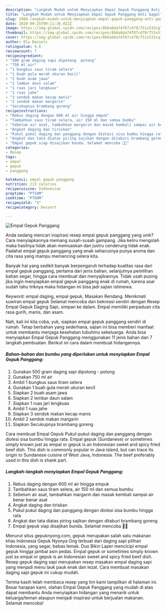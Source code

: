 ```yaml
---
description: "Langkah Mudah untuk Menyiapkan Empal Gepuk Panggang Anti Gagal"
title: "Langkah Mudah untuk Menyiapkan Empal Gepuk Panggang Anti Gagal"
slug: 3989-langkah-mudah-untuk-menyiapkan-empal-gepuk-panggang-anti-gagal
date: 2020-09-25T09:11:36.022Z
image: https://img-global.cpcdn.com/recipes/8b6a6da74f87c479/751x532cq70/empal-gepuk-panggang-foto-resep-utama.jpg
thumbnail: https://img-global.cpcdn.com/recipes/8b6a6da74f87c479/751x532cq70/empal-gepuk-panggang-foto-resep-utama.jpg
cover: https://img-global.cpcdn.com/recipes/8b6a6da74f87c479/751x532cq70/empal-gepuk-panggang-foto-resep-utama.jpg
author: Ola Daniels
ratingvalue: 4.6
reviewcount: 7
recipeingredient:
- "500 gram daging sapi dipotong  potong"
- "750 ml air"
- "1 bungkus saus tiram selera"
- "1 buah gula merah ukuran kecil"
- "2 buah asam jawa"
- "2 lembar daun salam"
- "1 ruas jari lengkuas"
- "1 ruas jahe"
- "3 sendok makan kecap manis"
- "2 sendok makan margarin"
- "Secukupnya brambang goreng"
recipeinstructions:
- "Rebus daging dengan 600 ml air hingga empuk"
- "Tambahkan saus tiram selera, air 150 ml dan semua bumbu"
- "Sebelum air asat, tambahkan margarin dan masak kembali sampai air benar benar asat"
- "Angkat daging dan tiriskan"
- "Pukul pukul daging dan panggang dengan diolesi sisa bumbu hingga rata"
- "Angkat dan tata diatas piring sajikan dengan ditaburi brambang goreng"
- "Empal gepuk siap disajikan bunda. Selamat mencoba 🙏😊"
categories:
- Resep
tags:
- empal
- gepuk
- panggang

katakunci: empal gepuk panggang 
nutrition: 213 calories
recipecuisine: Indonesian
preptime: "PT19M"
cooktime: "PT60M"
recipeyield: "3"
recipecategory: Dessert

---
```



![Empal Gepuk Panggang](https://img-global.cpcdn.com/recipes/8b6a6da74f87c479/751x532cq70/empal-gepuk-panggang-foto-resep-utama.jpg)

Anda sedang mencari inspirasi resep empal gepuk panggang yang unik? Cara menyiapkannya memang susah-susah gampang. Jika keliru mengolah maka hasilnya tidak akan memuaskan dan justru cenderung tidak enak. Padahal empal gepuk panggang yang enak seharusnya punya aroma dan cita rasa yang mampu memancing selera kita.

Banyak hal yang sedikit banyak berpengaruh terhadap kualitas rasa dari empal gepuk panggang, pertama dari jenis bahan, selanjutnya pemilihan bahan segar, hingga cara membuat dan menyajikannya. Tidak usah pusing jika ingin menyiapkan empal gepuk panggang enak di rumah, karena asal sudah tahu triknya maka hidangan ini bisa jadi sajian istimewa.

Keyword: empal daging, empal gepuk, Masakan Rendang. Menikmati suwiran empal gepuk Selamat mencoba dan bekreasi sendiri dengan Resep Empal Gepuk Daging Sapi, simpan ke dalam. Empal memiliki perpaduan cita rasa gurih, manis, dan asam.


Nah, kali ini kita coba, yuk, siapkan empal gepuk panggang sendiri di rumah. Tetap berbahan yang sederhana, sajian ini bisa memberi manfaat untuk membantu menjaga kesehatan tubuhmu sekeluarga. Anda bisa menyiapkan Empal Gepuk Panggang menggunakan 11 jenis bahan dan 7 langkah pembuatan. Berikut ini cara dalam membuat hidangannya.

<!--inarticleads1-->

##### Bahan-bahan dan bumbu yang diperlukan untuk menyiapkan Empal Gepuk Panggang:

1. Gunakan 500 gram daging sapi dipotong - potong
1. Gunakan 750 ml air
1. Ambil 1 bungkus saus tiram selera
1. Gunakan 1 buah gula merah ukuran kecil
1. Siapkan 2 buah asam jawa
1. Siapkan 2 lembar daun salam
1. Siapkan 1 ruas jari lengkuas
1. Ambil 1 ruas jahe
1. Siapkan 3 sendok makan kecap manis
1. Ambil 2 sendok makan margarin
1. Siapkan Secukupnya brambang goreng


Cara membuat Empal Gepuk Pukul-pukul daging dan panggang dengan diolesi sisa bumbu hingga rata. Empal gepuk (Sundanese) or sometimes simply known just as empal or gepuk is an Indonesian sweet and spicy fried beef dish. This dish is commonly popular in Java island, but can trace its origin to Sundanese cuisine of West Java, Indonesia. The beef preferably used in this dish is shank part. 

<!--inarticleads2-->

##### Langkah-langkah menyiapkan Empal Gepuk Panggang:

1. Rebus daging dengan 600 ml air hingga empuk
1. Tambahkan saus tiram selera, air 150 ml dan semua bumbu
1. Sebelum air asat, tambahkan margarin dan masak kembali sampai air benar benar asat
1. Angkat daging dan tiriskan
1. Pukul pukul daging dan panggang dengan diolesi sisa bumbu hingga rata
1. Angkat dan tata diatas piring sajikan dengan ditaburi brambang goreng
1. Empal gepuk siap disajikan bunda. Selamat mencoba 🙏😊


Menurut situs gepuknyong.com, gepuk merupakan salah satu makanan khas Indonesia Gepuk Nyonya Ong terbuat dari daging sapi pilihan Indonesia, yang segar, bebas lemak. Duo Bikin Laper mencicipi empal gepuk hingga jambal asin pedas. Empal gepuk or sometimes simply known just as empal or gepuk is an Indonesian sweet and spicy fried beef dish. Resep gepuk daging sapi merupakan resep masakan empal daging sapi yang menjadi menu lauk pauk enak dan lezat. Cara membuat masakan daging sapi gepuk ini cukup mudah. 

Terima kasih telah membaca resep yang tim kami tampilkan di halaman ini. Besar harapan kami, olahan Empal Gepuk Panggang yang mudah di atas dapat membantu Anda menyiapkan hidangan yang menarik untuk keluarga/teman ataupun menjadi inspirasi untuk berjualan makanan. Selamat mencoba!
